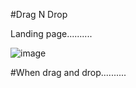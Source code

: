 #Drag N Drop

Landing page..........

![image](https://user-images.githubusercontent.com/81670997/169448412-3966dbe5-e10b-40e4-810a-1b2f204cc8aa.png)

#When drag and drop..........
